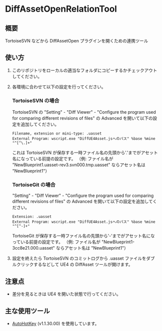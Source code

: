 # DiffAssetOpenRelationTool

## 概要
TortoiseSVN などから DiffAssetOpen プラグインを開くための連携ツール

## 使い方
1. このリポジトリをローカルの適当なフォルダにコピーするかチェックアウトしてください。
2. 各環境に合わせて以下の設定を行ってください。

	### TortoiseSVN の場合
	TortoiseSVN の "Setting" - "Diff Viewer" - "Configure the program used for comparing different revisions of files" の Advanced を開いて以下の設定を追加してください。

	```
	Filename, extension or mini-type: .uasset
	External Program: wscript.exe "DiffUE4Asset.jsへのパス" %base %mine "^[^\.]+"
	```
	これは TortoiseSVN が保存する一時ファイル名の先頭から'.'までがアセット名になっている前提の設定です。
	（例: ファイル名が "NewBlueprint1.uasset-rev3.svn000.tmp.uasset" ならアセット名は "NewBlueprint1"）

	### TortoiseGit の場合
	"Setting" - "Diff Viewer" - "Configure the program used for comparing different revisions of files" の Advanced を開いて以下の設定を追加してください。

	```
	Extension: .uasset
	External Program: wscript.exe "DiffUE4Asset.jsへのパス" %base %mine "^[^-]+"
	```
	TortoiseGit が保存する一時ファイル名の先頭から'-'までがアセット名になっている前提の設定です。
	（例: ファイル名が "NewBlueprint1-3cc8e21.000.uasset" ならアセット名は "NewBlueprint1"）

3. 設定を終えたら TortoiseSVN のコミットログから .uasset ファイルをダブルクリックするなどして UE4 の DiffAsset ツールが開けます。

## 注意点
- 差分を見るときは UE4 を開いた状態で行ってください。

## 主な使用ツール
- [AutoHotKey](https://www.autohotkey.com/) (v1.1.30.00) を使用しています。
